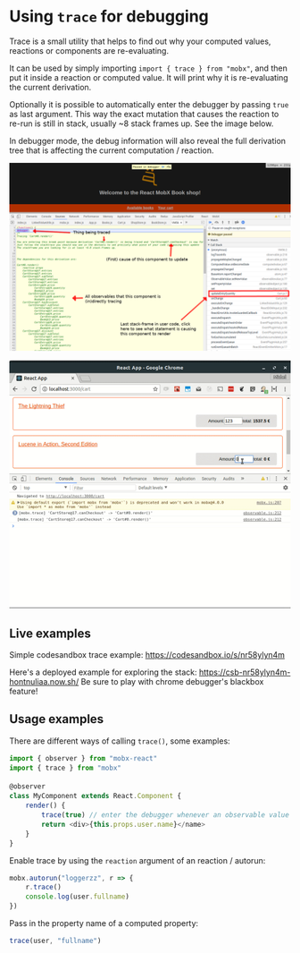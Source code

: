 # Using `trace` for debugging

Trace is a small utility that helps to find out why your computed values, reactions or components are re-evaluating.

It can be used by simply importing `import { trace } from "mobx"`, and then put it inside a reaction or computed value.
It will print why it is re-evaluating the current derivation.

Optionally it is possible to automatically enter the debugger by passing `true` as last argument.
This way the exact mutation that causes the reaction to re-run is still in stack, usually ~8 stack frames up. See the image below.

In debugger mode, the debug information will also reveal the full derivation tree that is affecting the current computation / reaction.

![trace](../images/trace-tips2.png)

![trace](../images/trace.gif)

## Live examples

Simple codesandbox trace example: https://codesandbox.io/s/nr58ylyn4m

Here's a deployed example for exploring the stack: https://csb-nr58ylyn4m-hontnuliaa.now.sh/
Be sure to play with chrome debugger's blackbox feature!

## Usage examples

There are different ways of calling `trace()`, some examples:

```javascript
import { observer } from "mobx-react"
import { trace } from "mobx"

@observer
class MyComponent extends React.Component {
    render() {
        trace(true) // enter the debugger whenever an observable value causes this component to re-run
        return <div>{this.props.user.name}</name>
    }
}
```

Enable trace by using the `reaction` argument of an reaction / autorun:

```javascript
mobx.autorun("loggerzz", r => {
    r.trace()
    console.log(user.fullname)
})
```

Pass in the property name of a computed property:

```javascript
trace(user, "fullname")
```

